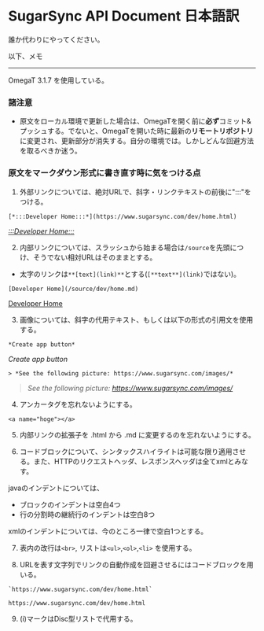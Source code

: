 SugarSync API Document 日本語訳
=======================================
誰か代わりにやってください。

以下、メモ

---

OmegaT 3.1.7 を使用している。

### 諸注意

* 原文をローカル環境で更新した場合は、OmegaTを開く前に**必ず**コミット&amp;プッシュする。でないと、OmegaTを開いた時に最新の**リモートリポジトリ**に変更され、更新部分が消失する。自分の環境では。しかしどんな回避方法を取るべきか迷う。

### 原文をマークダウン形式に書き直す時に気をつける点

1. 外部リンクについては、絶対URLで、斜字・リンクテキストの前後に":::"をつける。

  ```
[*:::Developer Home:::*](https://www.sugarsync.com/dev/home.html)
  ```

  [*:::Developer Home:::*](https://www.sugarsync.com/dev/home.html)

2. 内部リンクについては、スラッシュから始まる場合は`/source`を先頭につけ、そうでない相対URLはそのままとする。

  * 太字のリンクは`**[text](link)**`とする(`[**text**](link)`ではない)。

  ```
[Developer Home](/source/dev/home.md)
  ```

  [Developer Home](/source/dev/home.md)

3. 画像については、斜字の代用テキスト、もしくは以下の形式の引用文を使用する。

  ```
*Create app button*
  ```

  *Create app button*

  ```
> *See the following picture: https://www.sugarsync.com/images/*
  ```

  > *See the following picture: https://www.sugarsync.com/images/*

4. アンカータグを忘れないようにする。

  ```
<a name="hoge"></a>
  ```

5. 内部リンクの拡張子を .html から .md に変更するのを忘れないようにする。

6. コードブロックについて、シンタックスハイライトは可能な限り適用させる。また、HTTPのリクエストヘッダ、レスポンスヘッダは全てxmlとみなす。

  javaのインデントについては、

  * ブロックのインデントは空白4つ
  * 行の分割時の継続行のインデントは空白8つ

  xmlのインデントについては、今のところ一律で空白1つとする。

7. 表内の改行は`<br>`, リストは`<ul>`,`<ol>`,`<li>` を使用する。

8. URLを表す文字列でリンクの自動作成を回避させるにはコードブロックを用いる。

  ```
`https://www.sugarsync.com/dev/home.html`
  ```

  `https://www.sugarsync.com/dev/home.html`

9. (i)マークはDisc型リストで代用する。
